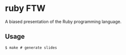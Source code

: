 
# ruby FTW

A biased presentation of the Ruby programming language.

## Usage

```
$ make # generate slides
```
